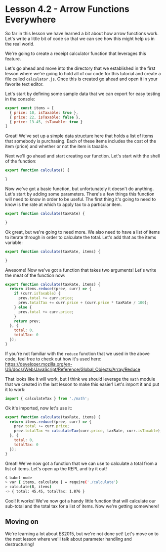 # Lesson 4.2 - Arrow Functions Everywhere

So far in this lesson we have learned a bit about how arrow functions work.
Let's write a little bit of code so that we can see how this might help us in
the real world.

We're going to create a receipt calculator function that leverages this feature.

Let's go ahead and move into the directory that we established in the first
lesson where we're going to hold all of our code for this tutorial and create
a file called `calculator.js`. Once this is created go ahead and open it in your
favorite text editor.

Let's start by defining some sample data that we can export for easy testing
in the console:

```js
export const items = [
  { price: 10, isTaxable: true },
  { price: 22, isTaxable: false },
  { price: 13.45, isTaxable: true }
]
```

Great! We've set up a simple data structure here that holds a list of items
that somebody is purchasing. Each of these items includes the cost of the
item (price) and whether or not the item is taxable.

Next we'll go ahead and start creating our function. Let's start with the
shell of the function:

```js
export function calculate() {

}
```

Now we've got a basic function, but unfortunately it doesn't do anything. Let's
start by adding some parameters. There's a few things this function will need
to know in order to be useful. The first thing it's going to need to know is
the rate at which to apply tax to a particular item.

```js
export function calculate(taxRate) {

}
```

Ok great, but we're going to need more. We also need to have a list of items
to iterate through in order to calculate the total. Let's add that as the
items variable:

```js
export function calculate(taxRate, items) {

}
```

Awesome! Now we've got a function that takes two arguments! Let's write the meat
of the function now:

```js
export function calculate(taxRate, items) {
  return items.reduce((prev, curr) => {
    if (curr.isTaxable) {
      prev.total += curr.price;
      prev.totalTax += curr.price + (curr.price * taxRate / 100);
    } else {
      prev.total += curr.price;
    }
    return prev;
  }, {
    total: 0,
    totalTax: 0
  });
}
```

If you're not familiar with the `reduce` function that we used in the above
code, feel free to check out how it's used here:
https://developer.mozilla.org/en-US/docs/Web/JavaScript/Reference/Global_Objects/Array/Reduce

That looks like it will work, but I think we should leverage the `math`
module that we created in the last lesson to make this easier! Let's import it
and put it to work:

```js
import { calculateTax } from './math';
```

Ok it's imported, now let's use it:

```js
export function calculate(taxRate, items) {
  return items.reduce((prev, curr) => {
    prev.total += curr.price;
    prev.totalTax += calculateTax(curr.price, taxRate, curr.isTaxable);
  }, {
    total: 0,
    totalTax: 0
  });
}
```

Great! We've now got a function that we can use to calculate a total from a
list of items. Let's open up the REPL and try it out!

```bash
$ babel-node
> var { items, calculate } = require('./calculate')
> calculate(8, items)
-> { total: 45.45, totalTax: 1.876 }
```

Cool! It works! We've now got a handy little function that will calculate our
sub-total and the total tax for a list of items. Now we're getting somewhere!

## Moving on
We're learning a lot about ES2015, but we're not done yet! Let's move on to
the next lesson where we'll talk about parameter handling and destructuring!

